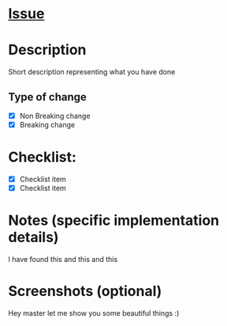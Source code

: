 # [Issue]()

# Description

Short description representing what you have done

## Type of change

-   [x] Non Breaking change
-   [x] Breaking change

# Checklist:

-   [x] Checklist item
-   [x] Checklist item

# Notes (specific implementation details)

I have found this and this and this

# Screenshots (optional)

Hey master let me show you some beautiful things :)
